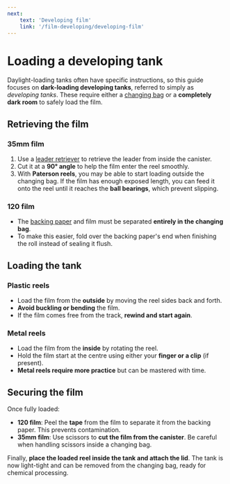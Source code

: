 ```yaml
---
next:
    text: 'Developing film'
    link: '/film-developing/developing-film'
---
```

# Loading a developing tank

Daylight-loading tanks often have specific instructions, so this guide focuses on **dark-loading developing tanks**, referred to simply as *developing tanks*. 
These require either a [changing bag](/film-developing/equipment-and-materials#changing-bag) or a **completely dark room** to safely load the film. 

## Retrieving the film

### 35mm film

1. Use a [leader retriever](/appendix/how-to-use-a-leader-retriever) to retrieve the leader from inside the canister. 
2. Cut it at a **90° angle** to help the film enter the reel smoothly. 
3. With **Paterson reels**, you may be able to start loading outside the changing bag. If the film has enough exposed length, you can feed it onto the reel until it reaches the **ball bearings**, which prevent slipping. 

### 120 film

- The [backing paper](/glossary#backing-paper) and film must be separated **entirely in the changing bag**. 
- To make this easier, fold over the backing paper's end when finishing the roll instead of sealing it flush.

## Loading the tank

### Plastic reels

- Load the film from the **outside** by moving the reel sides back and forth. 
- **Avoid buckling or bending** the film. 
- If the film comes free from the track, **rewind and start again**. 

### Metal reels

- Load the film from the **inside** by rotating the reel. 
- Hold the film start at the centre using either your **finger or a clip** (if present). 
- **Metal reels require more practice** but can be mastered with time. 

## Securing the film

Once fully loaded: 

- **120 film**: Peel the **tape** from the film to separate it from the backing paper. This prevents contamination. 
- **35mm film**: Use scissors to **cut the film from the canister**. Be careful when handling scissors inside a changing bag. 

Finally, **place the loaded reel inside the tank and attach the lid**. The tank is now light-tight and can be removed from the changing bag, ready for chemical processing. 
